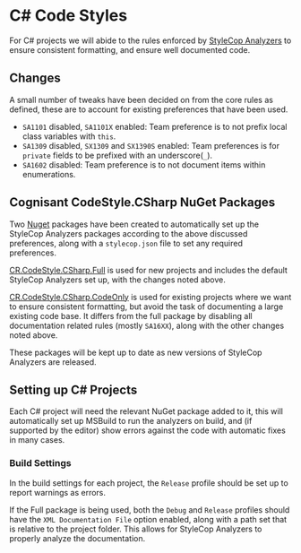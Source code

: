 # C# Code Styles

For C# projects we will abide to the rules enforced by [StyleCop Analyzers](https://github.com/DotNetAnalyzers/StyleCopAnalyzers) to ensure consistent formatting, and ensure well documented code.

## Changes

A small number of tweaks have been decided on from the core rules as defined, these are to account for existing preferences that have been used.

- `SA1101` disabled, `SA1101X` enabled: Team preference is to not prefix local class variables with `this`.
- `SA1309` disabled, `SX1309` and `SX1390S` enabled: Team preferences is for `private` fields to be prefixed with an underscore(`_`).
- `SA1602` disabled: Team preference is to not document items within enumerations.

## Cognisant CodeStyle.CSharp NuGet Packages

Two [Nuget](https://www.nuget.org) packages have been created to automatically set up the StyleCop Analyzers packages according to the above discussed preferences, along with a `stylecop.json` file to set any required preferences.

[CR.CodeStyle.CSharp.Full](https://www.nuget.org/packages/CR.CodeStyle.CSharp.Full/) is used for new projects and includes the default StyleCop Analyzers set up, with the changes noted above.

[CR.CodeStyle.CSharp.CodeOnly](https://www.nuget.org/packages/CR.CodeStyle.CSharp.CodeOnly/) is used for existing projects where we want to ensure consistent formatting, but avoid the task of documenting a large existing code base. It differs from the full package by disabling all documentation related rules (mostly `SA16XX`), along with the other changes noted above.

These packages will be kept up to date as new versions of StyleCop Analyzers are released.

## Setting up C# Projects

Each C# project will need the relevant NuGet package added to it, this will automatically set up MSBuild to run the analyzers on build, and (if supported by the editor) show errors against the code with automatic fixes in many cases.

### Build Settings

In the build settings for each project, the `Release` profile should be set up to report warnings as errors.

If the Full package is being used, both the `Debug` and `Release` profiles should have the `XML Documentation File` option enabled, along with a path set that is relative to the project folder. This allows for StyleCop Analyzers to properly analyze the documentation.
